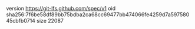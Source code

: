 version https://git-lfs.github.com/spec/v1
oid sha256:7f6be58df89bb75bdba2ca68cc69477bb474066fe4259d7a59758045cbfb0714
size 22087
